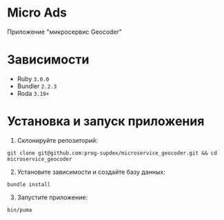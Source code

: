 # Micro Ads

Приложение "микросервис Geocoder"

# Зависимости

- Ruby `3.0.0`
- Bundler `2.2.3`
- Roda `3.19+`

# Установка и запуск приложения

1. Склонируйте репозиторий:

```
git clone git@github.com:prog-supdex/microservice_geocoder.git && cd microservice_geocoder
```

2. Установите зависимости и создайте базу данных:

```
bundle install
```

3. Запустите приложение:

```
bin/puma
```

